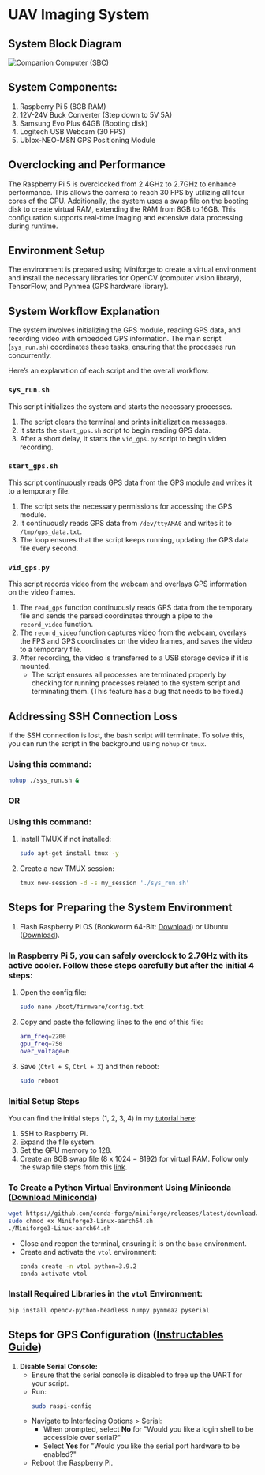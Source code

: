 # UAV Imaging System

## System Block Diagram
![Companion Computer (SBC)](https://github.com/user-attachments/assets/0f4466d1-82da-45e2-8a17-c8f3875cd3bc)

## System Components:
1. Raspberry Pi 5 (8GB RAM)
2. 12V-24V Buck Converter (Step down to 5V 5A)
3. Samsung Evo Plus 64GB (Booting disk)
4. Logitech USB Webcam (30 FPS)
5. Ublox-NEO-M8N GPS Positioning Module

## Overclocking and Performance
The Raspberry Pi 5 is overclocked from 2.4GHz to 2.7GHz to enhance performance. This allows the camera to reach 30 FPS by utilizing all four cores of the CPU. Additionally, the system uses a swap file on the booting disk to create virtual RAM, extending the RAM from 8GB to 16GB. This configuration supports real-time imaging and extensive data processing during runtime.

## Environment Setup
The environment is prepared using Miniforge to create a virtual environment and install the necessary libraries for OpenCV (computer vision library), TensorFlow, and Pynmea (GPS hardware library).

## System Workflow Explanation
The system involves initializing the GPS module, reading GPS data, and recording video with embedded GPS information. The main script (`sys_run.sh`) coordinates these tasks, ensuring that the processes run concurrently.

Here’s an explanation of each script and the overall workflow:

### `sys_run.sh`
This script initializes the system and starts the necessary processes.
1. The script clears the terminal and prints initialization messages.
2. It starts the `start_gps.sh` script to begin reading GPS data.
3. After a short delay, it starts the `vid_gps.py` script to begin video recording.

### `start_gps.sh`
This script continuously reads GPS data from the GPS module and writes it to a temporary file.
1. The script sets the necessary permissions for accessing the GPS module.
2. It continuously reads GPS data from `/dev/ttyAMA0` and writes it to `/tmp/gps_data.txt`.
3. The loop ensures that the script keeps running, updating the GPS data file every second.

### `vid_gps.py`
This script records video from the webcam and overlays GPS information on the video frames.
1. The `read_gps` function continuously reads GPS data from the temporary file and sends the parsed coordinates through a pipe to the `record_video` function.
2. The `record_video` function captures video from the webcam, overlays the FPS and GPS coordinates on the video frames, and saves the video to a temporary file.
3. After recording, the video is transferred to a USB storage device if it is mounted.
   - The script ensures all processes are terminated properly by checking for running processes related to the system script and terminating them. (This feature has a bug that needs to be fixed.)

## Addressing SSH Connection Loss
If the SSH connection is lost, the bash script will terminate. To solve this, you can run the script in the background using `nohup` or `tmux`.

### Using this command:
```bash
nohup ./sys_run.sh &
```

### OR

### Using this command:
1. Install TMUX if not installed:
   ```bash
   sudo apt-get install tmux -y
   ```
2. Create a new TMUX session:
   ```bash
   tmux new-session -d -s my_session './sys_run.sh'
   ```

## Steps for Preparing the System Environment
1. Flash Raspberry Pi OS (Bookworm 64-Bit: [Download](https://www.raspberrypi.com/software/operating-systems/#raspberry-pi-os-64-bit)) or Ubuntu ([Download](https://ubuntu.com/raspberry-pi)).

### In Raspberry Pi 5, you can safely overclock to 2.7GHz with its active cooler. Follow these steps carefully but after the initial 4 steps:
1. Open the config file:
   ```bash
   sudo nano /boot/firmware/config.txt
   ```
2. Copy and paste the following lines to the end of this file:
   ```bash
   arm_freq=2200
   gpu_freq=750
   over_voltage=6
   ```
3. Save (`Ctrl + S`, `Ctrl + X`) and then reboot:
   ```bash
   sudo reboot
   ```

### Initial Setup Steps
You can find the initial steps (1, 2, 3, 4) in my [tutorial here](https://www.youtube.com/watch?v=cKhocaaQgyM):
1. SSH to Raspberry Pi.
2. Expand the file system.
3. Set the GPU memory to 128.
4. Create an 8GB swap file (8 x 1024 = 8192) for virtual RAM. Follow only the swap file steps from this [link](https://qengineering.eu/install%20opencv%20on%20raspberry%20pi%205.html).

### To Create a Python Virtual Environment Using Miniconda ([Download Miniconda](https://github.com/conda-forge/miniforge))
```bash
wget https://github.com/conda-forge/miniforge/releases/latest/download/Miniforge3-Linux-aarch64.sh
sudo chmod +x Miniforge3-Linux-aarch64.sh
./Miniforge3-Linux-aarch64.sh
```
- Close and reopen the terminal, ensuring it is on the `base` environment.
- Create and activate the `vtol` environment:
   ```bash
   conda create -n vtol python=3.9.2
   conda activate vtol
   ```

### Install Required Libraries in the `vtol` Environment:
```bash
pip install opencv-python-headless numpy pynmea2 pyserial
```

## Steps for GPS Configuration ([Instructables Guide](https://www.instructables.com/Interfacing-GPS-Module-With-Raspberry-Pi/))
1. **Disable Serial Console:**
   - Ensure that the serial console is disabled to free up the UART for your script.
   - Run:
     ```bash
     sudo raspi-config
     ```
   - Navigate to Interfacing Options > Serial:
     - When prompted, select **No** for "Would you like a login shell to be accessible over serial?"
     - Select **Yes** for "Would you like the serial port hardware to be enabled?"
   - Reboot the Raspberry Pi.
